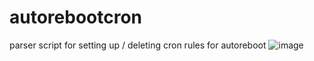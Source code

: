 # autorebootcron
parser script for setting up / deleting cron rules for autoreboot 
![image](https://github.com/Brazzo978/autorebootcron/assets/55558507/6a6df5e4-5792-434b-bd69-d137e0b3b3e8)
